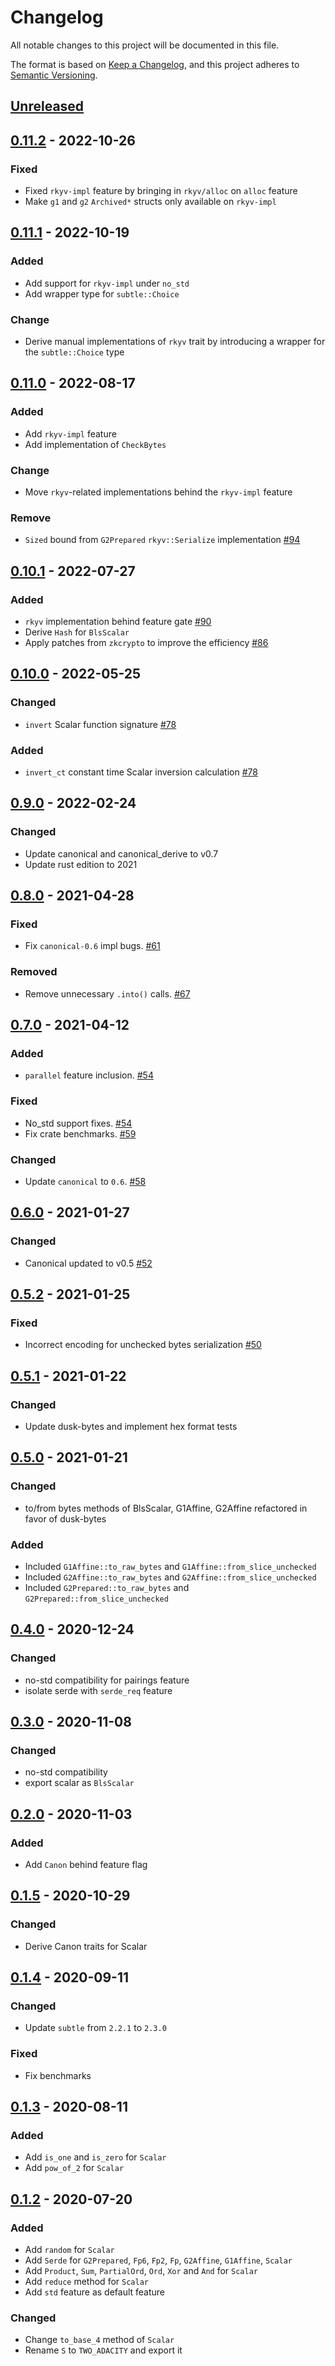 # Changelog

All notable changes to this project will be documented in this file.

The format is based on [Keep a Changelog](https://keepachangelog.com/en/1.0.0/),
and this project adheres to [Semantic Versioning](https://semver.org/spec/v2.0.0.html).

## [Unreleased]

## [0.11.2] - 2022-10-26

### Fixed

- Fixed `rkyv-impl` feature by bringing in `rkyv/alloc` on `alloc` feature
- Make `g1` and `g2` `Archived*` structs only available on `rkyv-impl` 

## [0.11.1] - 2022-10-19

### Added
- Add support for `rkyv-impl` under `no_std`
- Add wrapper type for `subtle::Choice`

### Change
- Derive manual implementations of `rkyv` trait by introducing a wrapper for the
  `subtle::Choice` type

## [0.11.0] - 2022-08-17

### Added
- Add `rkyv-impl` feature
- Add implementation of `CheckBytes`

### Change
- Move `rkyv`-related implementations behind the `rkyv-impl` feature

### Remove
- `Sized` bound from `G2Prepared` `rkyv::Serialize` implementation [#94](https://github.com/dusk-network/bls12_381/issues/94)

## [0.10.1] - 2022-07-27

### Added
- `rkyv` implementation behind feature gate [#90](https://github.com/dusk-network/bls12_381/issues/90)
- Derive `Hash` for `BlsScalar`
- Apply patches from `zkcrypto` to improve the efficiency [#86](https://github.com/dusk-network/bls12_381/issues/86)

## [0.10.0] - 2022-05-25

### Changed
- `invert` Scalar function signature [#78](https://github.com/dusk-network/bls12_381/issues/78)

### Added
- `invert_ct` constant time Scalar inversion calculation [#78](https://github.com/dusk-network/bls12_381/issues/78)

## [0.9.0] - 2022-02-24

### Changed
- Update canonical and canonical_derive to v0.7
- Update rust edition to 2021

## [0.8.0] - 2021-04-28

### Fixed

- Fix `canonical-0.6` impl bugs. [#61](https://github.com/dusk-network/bls12_381/issues/61)

### Removed

- Remove unnecessary `.into()` calls. [#67](https://github.com/dusk-network/bls12_381/issues/67)

## [0.7.0] - 2021-04-12

### Added

- `parallel` feature inclusion. [#54](https://github.com/dusk-network/bls12_381/issues/54)

### Fixed

- No_std support fixes. [#54](https://github.com/dusk-network/bls12_381/issues/54)
- Fix crate benchmarks. [#59](https://github.com/dusk-network/bls12_381/issues/59)

### Changed

- Update `canonical` to `0.6`. [#58](https://github.com/dusk-network/bls12_381/issues/58)

## [0.6.0] - 2021-01-27

### Changed

- Canonical updated to v0.5 [#52](https://github.com/dusk-network/bls12_381/issues/52)

## [0.5.2] - 2021-01-25

### Fixed

- Incorrect encoding for unchecked bytes serialization [#50](https://github.com/dusk-network/bls12_381/issues/50)

## [0.5.1] - 2021-01-22

### Changed

- Update dusk-bytes and implement hex format tests

## [0.5.0] - 2021-01-21

### Changed

- to/from bytes methods of BlsScalar, G1Affine, G2Affine refactored in favor of dusk-bytes

### Added

- Included `G1Affine::to_raw_bytes` and `G1Affine::from_slice_unchecked`
- Included `G2Affine::to_raw_bytes` and `G2Affine::from_slice_unchecked`
- Included `G2Prepared::to_raw_bytes` and `G2Prepared::from_slice_unchecked`

## [0.4.0] - 2020-12-24

### Changed

- no-std compatibility for pairings feature
- isolate serde with `serde_req` feature

## [0.3.0] - 2020-11-08

### Changed

- no-std compatibility
- export scalar as `BlsScalar`

## [0.2.0] - 2020-11-03

### Added

- Add `Canon` behind feature flag

## [0.1.5] - 2020-10-29

### Changed

- Derive Canon traits for Scalar

## [0.1.4] - 2020-09-11

### Changed

- Update `subtle` from `2.2.1` to `2.3.0`

### Fixed

- Fix benchmarks

## [0.1.3] - 2020-08-11

### Added

- Add `is_one` and `is_zero` for `Scalar`
- Add `pow_of_2` for `Scalar`

## [0.1.2] - 2020-07-20

### Added

- Add `random` for `Scalar`
- Add `Serde` for `G2Prepared`, `Fp6`, `Fp2`, `Fp`, `G2Affine`, `G1Affine`, `Scalar`
- Add `Product`, `Sum`, `PartialOrd`, `Ord`, `Xor` and `And` for `Scalar`
- Add `reduce` method for `Scalar`
- Add `std` feature as default feature

### Changed

- Change `to_base_4` method of `Scalar`
- Rename `S` to `TWO_ADACITY` and export it

<!-- Versions -->
[Unreleased]: https://github.com/dusk-network/bls12_381/compare/v0.11.2...HEAD
[0.11.2]: https://github.com/dusk-network/bls12_381/compare/v0.11.1...v0.11.2
[0.11.1]: https://github.com/dusk-network/bls12_381/compare/v0.11.0...v0.11.1
[0.11.0]: https://github.com/dusk-network/bls12_381/compare/v0.10.1...v0.11.0
[0.10.1]: https://github.com/dusk-network/bls12_381/compare/v0.10.0...v0.10.1
[0.10.0]: https://github.com/dusk-network/bls12_381/compare/v0.9.0...v0.10.0
[0.9.0]: https://github.com/dusk-network/bls12_381/compare/v0.8.0...v0.9.0
[0.8.0]: https://github.com/dusk-network/bls12_381/compare/v0.7.0...v0.8.0
[0.7.0]: https://github.com/dusk-network/bls12_381/compare/v0.6.0...v0.7.0
[0.6.0]: https://github.com/dusk-network/bls12_381/compare/v0.5.2...v0.6.0
[0.5.2]: https://github.com/dusk-network/bls12_381/compare/v0.5.1...v0.5.2
[0.5.1]: https://github.com/dusk-network/bls12_381/compare/v0.5.0...v0.5.1
[0.5.0]: https://github.com/dusk-network/bls12_381/compare/v0.4.0...v0.5.0
[0.4.0]: https://github.com/dusk-network/bls12_381/compare/v0.3.0...v0.4.0
[0.3.0]: https://github.com/dusk-network/bls12_381/compare/v0.2.0...v0.3.0
[0.2.0]: https://github.com/dusk-network/bls12_381/compare/v0.1.5...v0.2.0
[0.1.5]: https://github.com/dusk-network/bls12_381/compare/v0.1.4...v0.1.5
[0.1.4]: https://github.com/dusk-network/bls12_381/compare/v0.1.3...v0.1.4
[0.1.3]: https://github.com/dusk-network/bls12_381/compare/v0.1.2...v0.1.3
[0.1.2]: https://github.com/dusk-network/bls12_381/compare/v0.1.1...v0.1.2
[0.1.1]: https://github.com/dusk-network/bls12_381/releases/tag/v0.1.1
